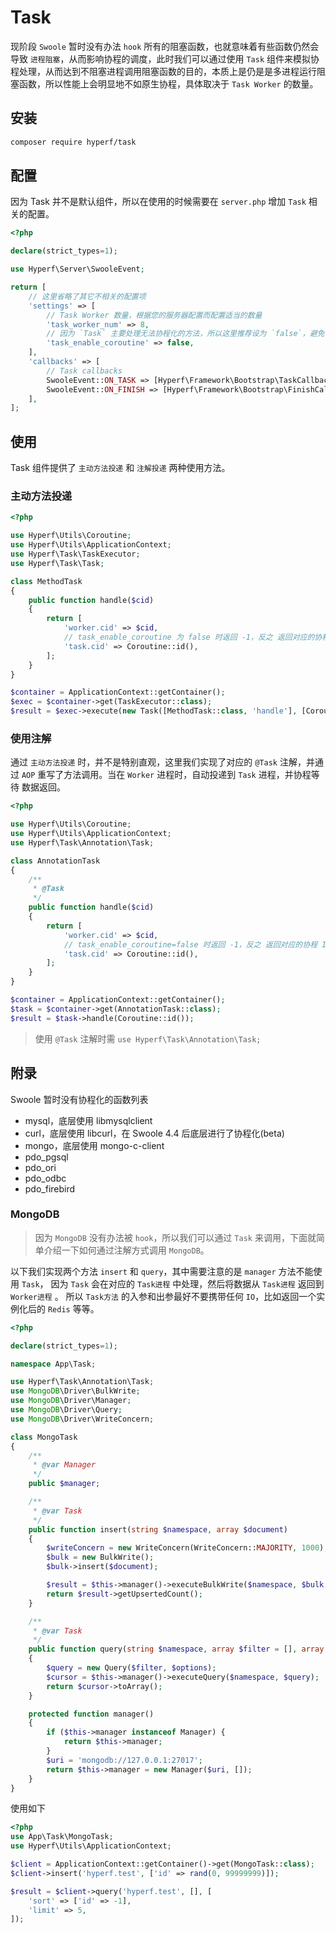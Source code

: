 # Task

现阶段 `Swoole` 暂时没有办法 `hook` 所有的阻塞函数，也就意味着有些函数仍然会导致 `进程阻塞`，从而影响协程的调度，此时我们可以通过使用 `Task` 组件来模拟协程处理，从而达到不阻塞进程调用阻塞函数的目的，本质上是仍是是多进程运行阻塞函数，所以性能上会明显地不如原生协程，具体取决于 `Task Worker` 的数量。

## 安装

```bash
composer require hyperf/task
```

## 配置

因为 Task 并不是默认组件，所以在使用的时候需要在 `server.php` 增加 `Task` 相关的配置。

```php
<?php

declare(strict_types=1);

use Hyperf\Server\SwooleEvent;

return [
    // 这里省略了其它不相关的配置项
    'settings' => [
        // Task Worker 数量，根据您的服务器配置而配置适当的数量
        'task_worker_num' => 8,
        // 因为 `Task` 主要处理无法协程化的方法，所以这里推荐设为 `false`，避免协程下出现数据混淆的情况
        'task_enable_coroutine' => false,
    ],
    'callbacks' => [
        // Task callbacks
        SwooleEvent::ON_TASK => [Hyperf\Framework\Bootstrap\TaskCallback::class, 'onTask'],
        SwooleEvent::ON_FINISH => [Hyperf\Framework\Bootstrap\FinishCallback::class, 'onFinish'],
    ],
];

```

## 使用

Task 组件提供了 `主动方法投递` 和 `注解投递` 两种使用方法。

### 主动方法投递

```php
<?php

use Hyperf\Utils\Coroutine;
use Hyperf\Utils\ApplicationContext;
use Hyperf\Task\TaskExecutor;
use Hyperf\Task\Task;

class MethodTask
{
    public function handle($cid)
    {
        return [
            'worker.cid' => $cid,
            // task_enable_coroutine 为 false 时返回 -1，反之 返回对应的协程 ID
            'task.cid' => Coroutine::id(),
        ];
    }
}

$container = ApplicationContext::getContainer();
$exec = $container->get(TaskExecutor::class);
$result = $exec->execute(new Task([MethodTask::class, 'handle'], [Coroutine::id()]));

```

### 使用注解

通过 `主动方法投递` 时，并不是特别直观，这里我们实现了对应的 `@Task` 注解，并通过 `AOP` 重写了方法调用。当在 `Worker` 进程时，自动投递到 `Task` 进程，并协程等待 数据返回。

```php
<?php

use Hyperf\Utils\Coroutine;
use Hyperf\Utils\ApplicationContext;
use Hyperf\Task\Annotation\Task;

class AnnotationTask
{
    /**
     * @Task
     */
    public function handle($cid)
    {
        return [
            'worker.cid' => $cid,
            // task_enable_coroutine=false 时返回 -1，反之 返回对应的协程 ID
            'task.cid' => Coroutine::id(),
        ];
    }
}

$container = ApplicationContext::getContainer();
$task = $container->get(AnnotationTask::class);
$result = $task->handle(Coroutine::id());
```

> 使用 `@Task` 注解时需 `use Hyperf\Task\Annotation\Task;`

## 附录

Swoole 暂时没有协程化的函数列表

- mysql，底层使用 libmysqlclient
- curl，底层使用 libcurl，在 Swoole 4.4 后底层进行了协程化(beta)
- mongo，底层使用 mongo-c-client
- pdo_pgsql
- pdo_ori
- pdo_odbc
- pdo_firebird

### MongoDB

> 因为 `MongoDB` 没有办法被 `hook`，所以我们可以通过 `Task` 来调用，下面就简单介绍一下如何通过注解方式调用 `MongoDB`。

以下我们实现两个方法 `insert` 和 `query`，其中需要注意的是 `manager` 方法不能使用 `Task`，
因为 `Task` 会在对应的 `Task进程` 中处理，然后将数据从 `Task进程` 返回到 `Worker进程` 。
所以 `Task方法` 的入参和出参最好不要携带任何 `IO`，比如返回一个实例化后的 `Redis` 等等。

```php
<?php

declare(strict_types=1);

namespace App\Task;

use Hyperf\Task\Annotation\Task;
use MongoDB\Driver\BulkWrite;
use MongoDB\Driver\Manager;
use MongoDB\Driver\Query;
use MongoDB\Driver\WriteConcern;

class MongoTask
{
    /**
     * @var Manager
     */
    public $manager;

    /**
     * @var Task
     */
    public function insert(string $namespace, array $document)
    {
        $writeConcern = new WriteConcern(WriteConcern::MAJORITY, 1000);
        $bulk = new BulkWrite();
        $bulk->insert($document);

        $result = $this->manager()->executeBulkWrite($namespace, $bulk, $writeConcern);
        return $result->getUpsertedCount();
    }

    /**
     * @var Task
     */
    public function query(string $namespace, array $filter = [], array $options = [])
    {
        $query = new Query($filter, $options);
        $cursor = $this->manager()->executeQuery($namespace, $query);
        return $cursor->toArray();
    }

    protected function manager()
    {
        if ($this->manager instanceof Manager) {
            return $this->manager;
        }
        $uri = 'mongodb://127.0.0.1:27017';
        return $this->manager = new Manager($uri, []);
    }
}

```

使用如下

```php
<?php
use App\Task\MongoTask;
use Hyperf\Utils\ApplicationContext;

$client = ApplicationContext::getContainer()->get(MongoTask::class);
$client->insert('hyperf.test', ['id' => rand(0, 99999999)]);

$result = $client->query('hyperf.test', [], [
    'sort' => ['id' => -1],
    'limit' => 5,
]);
```

